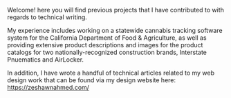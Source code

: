 
Welcome! here you will find previous projects that I have contributed to with regards to technical writing.

My experience includes working on a statewide cannabis tracking software system for the California Department of Food & Agriculture, as well as providing extensive product descriptions and images for the product catalogs for two nationally-recognized construction brands, Interstate Pnuematics and AirLocker. 

In addition, I have wrote a handful of technical articles related to my web design work that can be found via my design website here:
https://zeshawnahmed.com/

